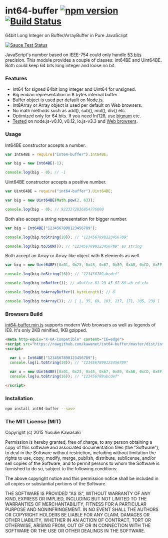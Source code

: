 # int64-buffer [![npm version](https://badge.fury.io/js/int64-buffer.svg)](http://badge.fury.io/js/int64-buffer) [![Build Status](https://travis-ci.org/kawanet/int64-buffer.svg?branch=master)](https://travis-ci.org/kawanet/int64-buffer)

64bit Long Integer on Buffer/ArrayBuffer in Pure JavaScript

[![Sauce Test Status](https://saucelabs.com/browser-matrix/int64-buffer.svg)](https://saucelabs.com/u/int64-buffer)

JavaScript's number based on IEEE-754 could only handle [53 bits](https://en.wikipedia.org/wiki/Double-precision_floating-point_format) precision. This module provides a couple of classes: Int64BE and Uint64BE. Both could keep 64 bits long integer and loose no bit.

### Features

- Int64 for signed 64bit long integer and Uint64 for unsigned.
- Big endian representation in 8 bytes internal buffer.
- Buffer object is used per default on Node.js.
- Int8Array or Array object is used per default on Web browsers.
- No math methods such as add(), sub(), mul(), div() etc.
- Optimized only for 64 bits. If you need Int128, use [bignum](https://www.npmjs.com/package/bignum) etc.
- [Tested](https://travis-ci.org/kawanet/int64-buffer) on node.js-v0.10, v0.12, io.js-v3.3 and [Web browsers](https://saucelabs.com/u/int64-buffer).

### Usage

Int64BE constructor accepts a number.

```js
var Int64BE = require("int64-buffer").Int64BE;

var big = new Int64BE(-1);

console.log(big - 0); // -1
```

Uint64BE constructor accepts a positive number.

```js
var Uint64BE = require("int64-buffer").Uint64BE;

var big = new Uint64BE(Math.pow(2, 63));

console.log(big - 0); // 9223372036854776000
```

Both also accept a string representation for bigger number.

```js
var big = Int64BE("1234567890123456789");

console.log(big.toString(10)); // "1234567890123456789"

console.log(big.toJSON()); // "1234567890123456789" as string
```

Both accept an Array or Array-like object with 8 elements as well.

```js
var big = new Uint64BE([0x01, 0x23, 0x45, 0x67, 0x89, 0xAB, 0xCD, 0xEF]);

console.log(big.toString(16)); // "123456789abcdef"

console.log(big.toBuffer()); // <Buffer 01 23 45 67 89 ab cd ef>

console.log(big.toArrayBuffer().byteLength); // 8

console.log(big.toArray()); // [ 1, 35, 69, 103, 137, 171, 205, 239 ]
```

### Browsers Build

[int64-buffer.min.js](https://rawgithub.com/kawanet/int64-buffer/master/dist/int64-buffer.min.js) supports modern Web browsers as well as legends of IE8. It's only 2KB minified, 1KB gzipped.

```html
<meta http-equiv="X-UA-Compatible" content="IE=edge">
<script src="https://rawgithub.com/kawanet/int64-buffer/master/dist/int64-buffer.min.js"></script>
<script>

  var i = Int64BE("1234567890123456789");
  console.log(i.toString(10)); // "1234567890123456789"
  
  var u = new Uint64BE([0x01, 0x23, 0x45, 0x67, 0x89, 0xAB, 0xCD, 0xEF]);
  console.log(u.toString(16)); // "123456789abcdef"

</script>
```

### Installation

```sh
npm install int64-buffer --save
```

### The MIT License (MIT)

Copyright (c) 2015 Yusuke Kawasaki

Permission is hereby granted, free of charge, to any person obtaining a copy
of this software and associated documentation files (the "Software"), to deal
in the Software without restriction, including without limitation the rights
to use, copy, modify, merge, publish, distribute, sublicense, and/or sell
copies of the Software, and to permit persons to whom the Software is
furnished to do so, subject to the following conditions:

The above copyright notice and this permission notice shall be included in all
copies or substantial portions of the Software.

THE SOFTWARE IS PROVIDED "AS IS", WITHOUT WARRANTY OF ANY KIND, EXPRESS OR
IMPLIED, INCLUDING BUT NOT LIMITED TO THE WARRANTIES OF MERCHANTABILITY,
FITNESS FOR A PARTICULAR PURPOSE AND NONINFRINGEMENT. IN NO EVENT SHALL THE
AUTHORS OR COPYRIGHT HOLDERS BE LIABLE FOR ANY CLAIM, DAMAGES OR OTHER
LIABILITY, WHETHER IN AN ACTION OF CONTRACT, TORT OR OTHERWISE, ARISING FROM,
OUT OF OR IN CONNECTION WITH THE SOFTWARE OR THE USE OR OTHER DEALINGS IN THE
SOFTWARE.
